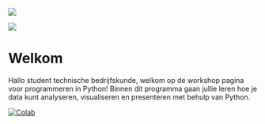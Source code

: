 ![](../images/header.jpg)

![](../images/hanzehogeschool-logo-png-transparent.png)

# Welkom

Hallo student technische bedrijfskunde, welkom op de workshop pagina voor programmeren in Python! Binnen dit programma gaan jullie leren hoe je data kunt analyseren, visualiseren en presenteren met behulp van Python. 

[![Colab](https://colab.research.google.com/assets/colab-badge.svg)](https://colab.research.google.com/github/Remi-ui/python_tb/blob/main/energy_netherlands.ipynb)
